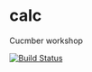 # calc
Cucmber workshop

[![Build Status](https://travis-ci.org/WebstepSweden/calc.svg?branch=master)](https://travis-ci.org/WebstepSweden/calc)
